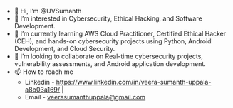 - 👋 Hi, I’m @UVSumanth
- 👀 I’m interested in Cybersecurity, Ethical Hacking, and Software Development.
- 🌱 I’m currently learning AWS Cloud Practitioner, Certified Ethical Hacker (CEH), and hands-on cybersecurity projects using Python, Android Development, and Cloud Security.
- 🤝 I’m looking to collaborate on Real-time cybersecurity projects, vulnerability assessments, and Android application development.
- 📫 How to reach me
  - Linkedin - https://www.linkedin.com/in/veera-sumanth-uppala-a8b03a169/ |
  - Email - veerasumanthuppala@gmail.com


<!---
UVSumanth/UVSumanth is a ✨ special ✨ repository because its `README.md` (this file) appears on your GitHub profile.
You can click the Preview link to take a look at your changes.
--->
